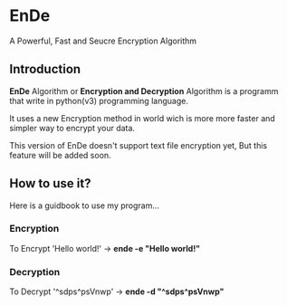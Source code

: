 # EnDe
A Powerful, Fast and Seucre Encryption Algorithm


## Introduction
**EnDe** Algorithm or **Encryption and Decryption** Algorithm is a programm that write in python(v3) programming language.

It uses a new Encryption method in world wich is more more faster and simpler way to encrypt your data.

This version of EnDe doesn't support text file encryption yet, But this feature will be added soon.

## How to use it?
Here is a guidbook to use my program...

### Encryption
To Encrypt 'Hello world!' -> **ende -e "Hello world!"**

### Decryption
To Decrypt '^sdps^psVnwp' -> **ende -d "^sdps^psVnwp"**
